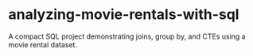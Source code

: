 # analyzing-movie-rentals-with-sql
A compact SQL project demonstrating joins, group by, and CTEs using a movie rental dataset.
